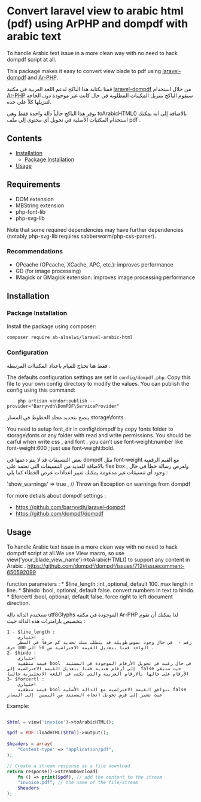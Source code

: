 #  Convert laravel view to arabic html (pdf) using ArPHP and dompdf with arabic text

To handle  Arabic text issue in a more clean way with no need to hack dompdf script at all. 

This package makes it easy to convert view blade to  pdf  using [laravel-dompdf](https://github.com/barryvdh/laravel-dompdf) and [Ar-PHP](https://github.com/khaled-alshamaa/ar-php). 

 
قمنا بكتابة هذا الباكج  لدعم اللغة العربية  في مكتبة  [laravel-dompdf](https://github.com/barryvdh/laravel-dompdf) من خلال   استخدام  [Ar-PHP](https://github.com/khaled-alshamaa/ar-php)
 سيقوم الباكج بتنزيل المكتبات المطلوبة في حال  كانت غير موجودة دون الحاجة لتنزيلها كلاً على حده. 

يوفر هذا الباكج حالياً  دالة واحدة فقط وهي   toArabicHTML() بالاضافة إلى انه يمكنك استخدام  المكتبات  الأصلية في تحويل أي محتوى إلى ملف  pdf .

## Contents

- [Installation](#installation)
	- [Package Installation](#package-installation)
- [Usage](#usage)

## Requirements

 * DOM extension
 * MBString extension
 * php-font-lib
 * php-svg-lib
 
Note that some required dependencies may have further dependencies 
(notably php-svg-lib requires sabberworm/php-css-parser).

### Recommendations

 * OPcache (OPcache, XCache, APC, etc.): improves performance
 * GD (for image processing)
 * IMagick or GMagick extension: improves image processing performance

 ## Installation

### Package Installation

Install the package using composer:
```bash
composer require ab-alselwi/laravel-arabic-html
```

### Configuration

فقط هنا تحتاج  للقيام  باعداد  المكتباات المرتبطة  .

The defaults configuration settings are set in `config/dompdf.php`. Copy this file to your own config directory to modify the values. You can publish the config using this command:

```shell
    php artisan vendor:publish --provider="Barryvdh\DomPDF\ServiceProvider"
```

ينصح  بتحديد مجلد الخطوط  في المسار   storage\fonts  .

You need to setup font_dir in config\dompdf by copy fonts folder to storage\fonts or any folder with read and write permissions. 
You should be carful when write css , and font . you can't use font-weight:number like font-weight:600 ; just use font-weight:bold.

بعض  التنسيقات قد لا يتم دعمها في  dompdf مثل  font-weight مع القيم الرقمية  بالاضافة للعديد من التنسيقات  التي  تعتمد على flex box , ولعرض رسالة خطأ في حال وجود أي  تنسيقات  غير مدعومة يمكنك  تغيير  اعدادات عرض الخطاء  كما يلي : 

'show_warnings' => true ,   // Throw an Exception on warnings from dompdf

for more detials about dompdf settings : 
- https://github.com/barryvdh/laravel-dompdf 
- https://github.com/dompdf/dompdf

## Usage

To handle  Arabic text issue in a more clean way with no need to hack dompdf script at all.We use View macro, so use view('your_blade_view_name')->toArabicHTML() to support any content in Arabic .  https://github.com/dompdf/dompdf/issues/712#issuecomment-650592099

function parameters : 
    * $line_length :int ,optional, default 100. max length in line. 
    * $hindo :bool, optional, default false. convert numbers in text to hindo.
    * $forcertl :bool, optional, default false. force right to left document direction. 

تسختدم الدالة دالة utf8Glyphs الموجودة في مكتبة Ar-PHP لذا يمكنك أن تقوم بتخصيص بارامترات هذه الدالة حيث :

    1 - $line_length : 
        اختياري 
        رقم -  في حال وجود نصوص طويلة قد يتطلب منك تحديد كم حرفاً في السطر الواحد قمنا بتعديل القيمة الافتراضية من 50 الى 100 حرف .
    2- $hindo :
        اختياري
        قيمة منطقية bool  في حال رغبت في تحويل الأرقام الموجودة في المستند إلى أرقام هندية قمنا بتعديل القيمة الافتراضية إلى  false حيث ستبقى الأرقام على حالها بألارقام العربية والتي تكتب في اللغة الانجليزية حالياُ
    3- $forcertl :
        اختياري
        قيمة منطقية bool تتوافق القيمة الافتراضية مع الدالة الأصلية false حيث تشير إلى فرض تحويل اتجاه المستند من اليمين  إلى اليسار

Example:

```php

$html = view('invoice')->toArabicHTML();

$pdf = PDF::loadHTML($html)->output();
        
$headers = array(
    "Content-type" => "application/pdf",
);

// Create a stream response as a file download
return response()->streamDownload(
    fn () => print($pdf), // add the content to the stream
    "invoice.pdf", // the name of the file/stream
    $headers
);
  ```

